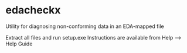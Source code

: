 # edacheckx
Utility for diagnosing non-conforming data in an EDA-mapped file

Extract all files and run setup.exe
Instructions are available from Help --> Help Guide

